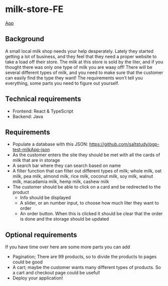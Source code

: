 # milk-store-FE
[App](https://superb-sfogliatella-51fb95.netlify.app)

## Background
A small local milk shop needs your help desperately. Lately they started getting a lot of business, and they feel that they need a proper website to take a load off their store. The milk at this store is sold by the liter, and if you thought there was only one type of milk you are waay off! There will be several different types of milk, and you need to make sure that the customer can easily find the type they want! The requirements won’t tell you everything, some parts you need to figure out yourself.

## Technical requirements
- Frontend: React & TypeScript
- Backend: Java

## Requirements
- Populate a database with this JSON: https://github.com/saltstudy/pgp-test-milkApp-json
- As the customer enters the site they should be met with all the cards of milk that are in storage
- A search bar where they can search based on name 
- A filter function that can filter out different types of milk; whole milk, oat milk, pea milk, almond milk, rice milk, coconut milk, soy milk, walnut milk, macadamia milk, hemp milk, cashew milk
- The customer should be able to click on a card and be redirected to the product 
  - Info should be displayed
  - A slider, or an number input, to choose how much liter they want to order
  - An order button. When this is clicked it should be clear that the order is done and the storage should be updated

## Optional requirements
If you have time over here are some more parts you can add
- Pagination; There are 99 products, so to divide the products to pages could be good 
- A cart; maybe the customer wants many different types of products. So a cart and checkout page could be useful!
- Deploy your application!
